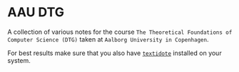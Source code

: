 # AAU DTG

A collection of various notes for the course `The Theoretical Foundations of Computer Science (DTG)` taken at `Aalborg
University in Copenhagen`.

For best results make sure that you also have [`textidote`](https://sylvainhalle.github.io/textidote/) installed on your
system.
